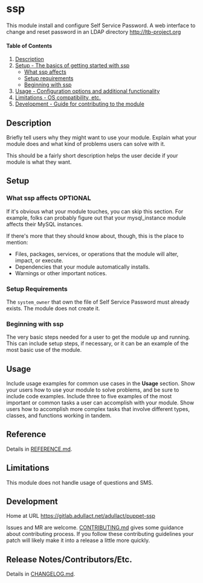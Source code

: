 # ssp

This module install and configure Self Service Password. A web interface to change and reset password in an LDAP directory http://ltb-project.org

#### Table of Contents

1. [Description](#description)
2. [Setup - The basics of getting started with ssp](#setup)
    * [What ssp affects](#what-ssp-affects)
    * [Setup requirements](#setup-requirements)
    * [Beginning with ssp](#beginning-with-ssp)
3. [Usage - Configuration options and additional functionality](#usage)
4. [Limitations - OS compatibility, etc.](#limitations)
5. [Development - Guide for contributing to the module](#development)

## Description

Briefly tell users why they might want to use your module. Explain what your module does and what kind of problems users can solve with it.

This should be a fairly short description helps the user decide if your module is what they want.

## Setup

### What ssp affects **OPTIONAL**

If it's obvious what your module touches, you can skip this section. For example, folks can probably figure out that your mysql_instance module affects their MySQL instances.

If there's more that they should know about, though, this is the place to mention:

* Files, packages, services, or operations that the module will alter, impact, or execute.
* Dependencies that your module automatically installs.
* Warnings or other important notices.

### Setup Requirements

The `system_owner` that own the file of Self Service Password must already exists. The module does not create it.


### Beginning with ssp

The very basic steps needed for a user to get the module up and running. This can include setup steps, if necessary, or it can be an example of the most basic use of the module.

## Usage

Include usage examples for common use cases in the **Usage** section. Show your users how to use your module to solve problems, and be sure to include code examples. Include three to five examples of the most important or common tasks a user can accomplish with your module. Show users how to accomplish more complex tasks that involve different types, classes, and functions working in tandem.

## Reference

Details in [REFERENCE.md](REFERENCE.md).

## Limitations

This module does not handle usage of questions and SMS.

## Development

Home at URL https://gitlab.adullact.net/adullact/puppet-ssp

Issues and MR are welcome. [CONTRIBUTING.md](CONTRIBUTING.md) gives some guidance about contributing process. If you follow these contributing guidelines your patch will likely make it into a release a little more quickly.

## Release Notes/Contributors/Etc.

Details in [CHANGELOG.md](CHANGELOG.md).
